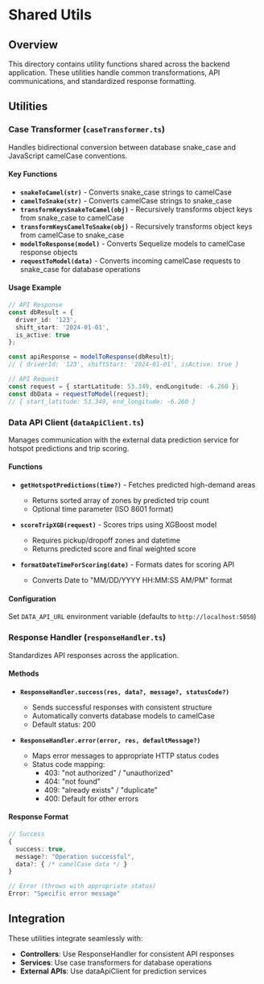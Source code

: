 # Shared Utils

## Overview

This directory contains utility functions shared across the backend application. These utilities handle common transformations, API communications, and standardized response formatting.

## Utilities

### Case Transformer (`caseTransformer.ts`)

Handles bidirectional conversion between database snake_case and JavaScript camelCase conventions.

#### Key Functions

- **`snakeToCamel(str)`** - Converts snake_case strings to camelCase
- **`camelToSnake(str)`** - Converts camelCase strings to snake_case
- **`transformKeysSnakeToCamel(obj)`** - Recursively transforms object keys from snake_case to camelCase
- **`transformKeysCamelToSnake(obj)`** - Recursively transforms object keys from camelCase to snake_case
- **`modelToResponse(model)`** - Converts Sequelize models to camelCase response objects
- **`requestToModel(data)`** - Converts incoming camelCase requests to snake_case for database operations

#### Usage Example

```typescript
// API Response
const dbResult = {
  driver_id: '123',
  shift_start: '2024-01-01',
  is_active: true
};

const apiResponse = modelToResponse(dbResult);
// { driverId: '123', shiftStart: '2024-01-01', isActive: true }

// API Request
const request = { startLatitude: 53.349, endLongitude: -6.260 };
const dbData = requestToModel(request);
// { start_latitude: 53.349, end_longitude: -6.260 }
```

### Data API Client (`dataApiClient.ts`)

Manages communication with the external data prediction service for hotspot predictions and trip scoring.

#### Functions

- **`getHotspotPredictions(time?)`** - Fetches predicted high-demand areas
  - Returns sorted array of zones by predicted trip count
  - Optional time parameter (ISO 8601 format)
  
- **`scoreTripXGB(request)`** - Scores trips using XGBoost model
  - Requires pickup/dropoff zones and datetime
  - Returns predicted score and final weighted score

- **`formatDateTimeForScoring(date)`** - Formats dates for scoring API
  - Converts Date to "MM/DD/YYYY HH:MM:SS AM/PM" format

#### Configuration

Set `DATA_API_URL` environment variable (defaults to `http://localhost:5050`)

### Response Handler (`responseHandler.ts`)

Standardizes API responses across the application.

#### Methods

- **`ResponseHandler.success(res, data?, message?, statusCode?)`**
  - Sends successful responses with consistent structure
  - Automatically converts database models to camelCase
  - Default status: 200

- **`ResponseHandler.error(error, res, defaultMessage?)`**
  - Maps error messages to appropriate HTTP status codes
  - Status code mapping:
    - 403: "not authorized" / "unauthorized"
    - 404: "not found"
    - 409: "already exists" / "duplicate"
    - 400: Default for other errors

#### Response Format

```typescript
// Success
{
  success: true,
  message?: "Operation successful",
  data?: { /* camelCase data */ }
}

// Error (throws with appropriate status)
Error: "Specific error message"
```

## Integration

These utilities integrate seamlessly with:

- **Controllers**: Use ResponseHandler for consistent API responses
- **Services**: Use case transformers for database operations
- **External APIs**: Use dataApiClient for prediction services

